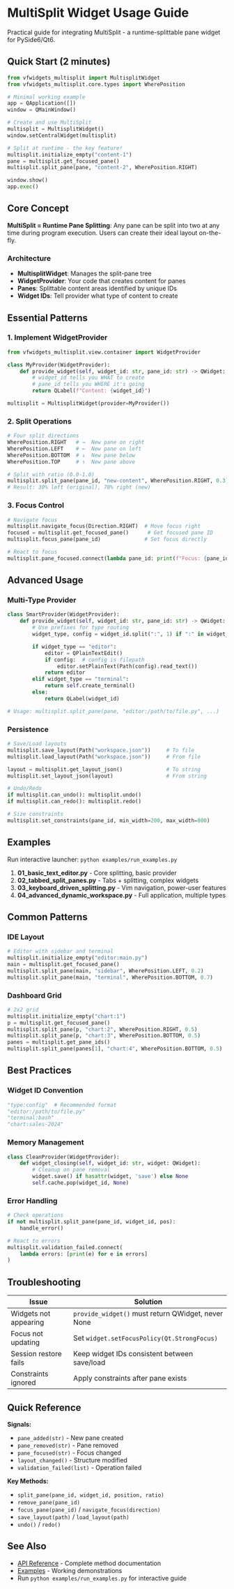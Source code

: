 # MultiSplit Widget Usage Guide

Practical guide for integrating MultiSplit - a runtime-splittable pane widget for PySide6/Qt6.

## Quick Start (2 minutes)

```python
from vfwidgets_multisplit import MultisplitWidget
from vfwidgets_multisplit.core.types import WherePosition

# Minimal working example
app = QApplication([])
window = QMainWindow()

# Create and use MultiSplit
multisplit = MultisplitWidget()
window.setCentralWidget(multisplit)

# Split at runtime - the key feature!
multisplit.initialize_empty("content-1")
pane = multisplit.get_focused_pane()
multisplit.split_pane(pane, "content-2", WherePosition.RIGHT)

window.show()
app.exec()
```

## Core Concept

**MultiSplit = Runtime Pane Splitting**: Any pane can be split into two at any time during program execution. Users can create their ideal layout on-the-fly.

### Architecture

- **MultisplitWidget**: Manages the split-pane tree
- **WidgetProvider**: Your code that creates content for panes
- **Panes**: Splittable content areas identified by unique IDs
- **Widget IDs**: Tell provider what type of content to create

## Essential Patterns

### 1. Implement WidgetProvider

```python
from vfwidgets_multisplit.view.container import WidgetProvider

class MyProvider(WidgetProvider):
    def provide_widget(self, widget_id: str, pane_id: str) -> QWidget:
        # widget_id tells you WHAT to create
        # pane_id tells you WHERE it's going
        return QLabel(f"Content: {widget_id}")

multisplit = MultisplitWidget(provider=MyProvider())
```

### 2. Split Operations

```python
# Four split directions
WherePosition.RIGHT   # →  New pane on right
WherePosition.LEFT    # ←  New pane on left
WherePosition.BOTTOM  # ↓  New pane below
WherePosition.TOP     # ↑  New pane above

# Split with ratio (0.0-1.0)
multisplit.split_pane(pane_id, "new-content", WherePosition.RIGHT, 0.3)
# Result: 30% left (original), 70% right (new)
```

### 3. Focus Control

```python
# Navigate focus
multisplit.navigate_focus(Direction.RIGHT)  # Move focus right
focused = multisplit.get_focused_pane()      # Get focused pane ID
multisplit.focus_pane(pane_id)              # Set focus directly

# React to focus
multisplit.pane_focused.connect(lambda pane_id: print(f"Focus: {pane_id}"))
```

## Advanced Usage

### Multi-Type Provider

```python
class SmartProvider(WidgetProvider):
    def provide_widget(self, widget_id: str, pane_id: str) -> QWidget:
        # Use prefixes for type routing
        widget_type, config = widget_id.split(":", 1) if ":" in widget_id else (widget_id, "")

        if widget_type == "editor":
            editor = QPlainTextEdit()
            if config:  # config is filepath
                editor.setPlainText(Path(config).read_text())
            return editor
        elif widget_type == "terminal":
            return self.create_terminal()
        else:
            return QLabel(widget_id)

# Usage: multisplit.split_pane(pane, "editor:/path/to/file.py", ...)
```

### Persistence

```python
# Save/Load layouts
multisplit.save_layout(Path("workspace.json"))     # To file
multisplit.load_layout(Path("workspace.json"))     # From file

layout = multisplit.get_layout_json()              # To string
multisplit.set_layout_json(layout)                 # From string

# Undo/Redo
if multisplit.can_undo(): multisplit.undo()
if multisplit.can_redo(): multisplit.redo()

# Size constraints
multisplit.set_constraints(pane_id, min_width=200, max_width=800)
```

## Examples

Run interactive launcher: `python examples/run_examples.py`

1. **01_basic_text_editor.py** - Core splitting, basic provider
2. **02_tabbed_split_panes.py** - Tabs + splitting, complex widgets
3. **03_keyboard_driven_splitting.py** - Vim navigation, power-user features
4. **04_advanced_dynamic_workspace.py** - Full application, multiple types

## Common Patterns

### IDE Layout
```python
# Editor with sidebar and terminal
multisplit.initialize_empty("editor:main.py")
main = multisplit.get_focused_pane()
multisplit.split_pane(main, "sidebar", WherePosition.LEFT, 0.2)
multisplit.split_pane(main, "terminal", WherePosition.BOTTOM, 0.7)
```

### Dashboard Grid
```python
# 2x2 grid
multisplit.initialize_empty("chart:1")
p = multisplit.get_focused_pane()
multisplit.split_pane(p, "chart:2", WherePosition.RIGHT, 0.5)
multisplit.split_pane(p, "chart:3", WherePosition.BOTTOM, 0.5)
panes = multisplit.get_pane_ids()
multisplit.split_pane(panes[1], "chart:4", WherePosition.BOTTOM, 0.5)
```

## Best Practices

### Widget ID Convention
```python
"type:config"  # Recommended format
"editor:/path/to/file.py"
"terminal:bash"
"chart:sales-2024"
```

### Memory Management
```python
class CleanProvider(WidgetProvider):
    def widget_closing(self, widget_id: str, widget: QWidget):
        # Cleanup on pane removal
        widget.save() if hasattr(widget, 'save') else None
        self.cache.pop(widget_id, None)
```

### Error Handling
```python
# Check operations
if not multisplit.split_pane(pane_id, widget_id, pos):
    handle_error()

# React to errors
multisplit.validation_failed.connect(
    lambda errors: [print(e) for e in errors]
)

```

## Troubleshooting

| Issue | Solution |
|-------|----------|
| Widgets not appearing | `provide_widget()` must return QWidget, never None |
| Focus not updating | Set `widget.setFocusPolicy(Qt.StrongFocus)` |
| Session restore fails | Keep widget IDs consistent between save/load |
| Constraints ignored | Apply constraints after pane exists |

## Quick Reference

**Signals:**
- `pane_added(str)` - New pane created
- `pane_removed(str)` - Pane removed
- `pane_focused(str)` - Focus changed
- `layout_changed()` - Structure modified
- `validation_failed(list)` - Operation failed

**Key Methods:**
- `split_pane(pane_id, widget_id, position, ratio)`
- `remove_pane(pane_id)`
- `focus_pane(pane_id)` / `navigate_focus(direction)`
- `save_layout(path)` / `load_layout(path)`
- `undo()` / `redo()`

## See Also

- [API Reference](api.md) - Complete method documentation
- [Examples](../examples/) - Working demonstrations
- Run `python examples/run_examples.py` for interactive guide